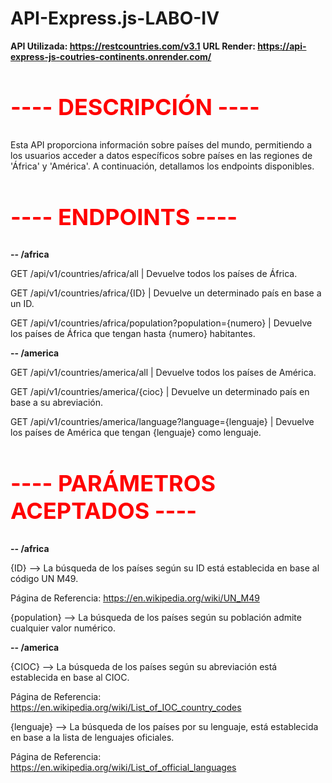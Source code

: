 # API-Express.js-LABO-IV

**API Utilizada: https://restcountries.com/v3.1**
**URL Render: https://api-express-js-coutries-continents.onrender.com/**

<h2 style="color:#ff0000; font-size:36px;">---- DESCRIPCIÓN ----</h2>
Esta API proporciona información sobre países del mundo, permitiendo a los usuarios acceder a datos específicos
sobre países en las regiones de 'África' y 'América'. A continuación, detallamos los endpoints disponibles.

<h2 style="color:#ff0000; font-size:36px;">---- ENDPOINTS ----</h2>

**-- /africa**

GET /api/v1/countries/africa/all                                | Devuelve todos los países de África.

GET /api/v1/countries/africa/{ID}                               | Devuelve un determinado país en base a un ID.

GET /api/v1/countries/africa/population?population={numero}     | Devuelve los países de África que tengan hasta {numero} habitantes.

**-- /america**

GET /api/v1/countries/america/all                               | Devuelve todos los países de América.  

GET /api/v1/countries/america/{cioc}                            | Devuelve un determinado país en base a su abreviación.

GET /api/v1/countries/america/language?language={lenguaje}      | Devuelve los países de América que tengan {lenguaje} como lenguaje.


<h2 style="color:#ff0000; font-size:36px;">---- PARÁMETROS ACEPTADOS ----</h2>

**-- /africa**

{ID}          -->  La búsqueda de los países según su ID está establecida en base al código UN M49. 

Página de Referencia: https://en.wikipedia.org/wiki/UN_M49

{population}  -->  La búsqueda de los países según su población admite cualquier valor numérico.

**-- /america**

{CIOC}        -->  La búsqueda de los países según su abreviación está establecida en base al CIOC.

Página de Referencia: https://en.wikipedia.org/wiki/List_of_IOC_country_codes

{lenguaje}    -->  La búsqueda de los países por su lenguaje, está establecida en base a la lista de lenguajes oficiales.

Página de Referencia: https://en.wikipedia.org/wiki/List_of_official_languages

